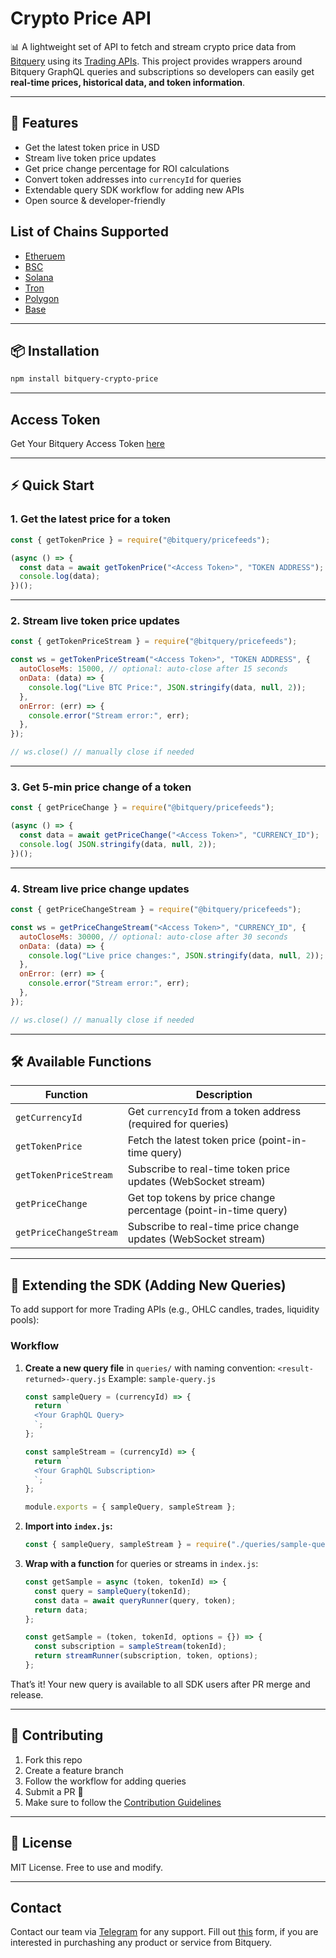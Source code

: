 # Crypto Price API

📊 A lightweight set of API to fetch and stream crypto price data from [Bitquery](https://ide.bitquery.io/utm_source=github&utm_medium=repo&utm_campaign=crypto-price-feeds) using its [Trading APIs](https://docs.bitquery.io/docs/category/crypto-price-apis/utm_source=github&utm_medium=repo&utm_campaign=crypto-price-feeds).
This project provides wrappers around Bitquery GraphQL queries and subscriptions so developers can easily get **real-time prices, historical data, and token information**.

---

## 🚀 Features

- Get the latest token price in USD
- Stream live token price updates
- Get price change percentage for ROI calculations
- Convert token addresses into `currencyId` for queries
- Extendable query SDK workflow for adding new APIs
- Open source & developer-friendly

## List of Chains Supported

- [Etheruem](https://docs.bitquery.io/docs/blockchain/Ethereum/utm_source=github&utm_medium=repo&utm_campaign=crypto-price-feeds)
- [BSC](https://docs.bitquery.io/docs/blockchain/BSC/utm_source=github&utm_medium=repo&utm_campaign=crypto-price-feeds)
- [Solana](https://docs.bitquery.io/docs/blockchain/Solana/utm_source=github&utm_medium=repo&utm_campaign=crypto-price-feeds)
- [Tron](https://docs.bitquery.io/docs/blockchain/Tron/utm_source=github&utm_medium=repo&utm_campaign=crypto-price-feeds)
- [Polygon](https://docs.bitquery.io/docs/blockchain/Matic/utm_source=github&utm_medium=repo&utm_campaign=crypto-price-feeds)
- [Base](https://docs.bitquery.io/docs/blockchain/Base/utm_source=github&utm_medium=repo&utm_campaign=crypto-price-feeds)

---

## 📦 Installation

```bash
npm install bitquery-crypto-price
```

---

## Access Token

Get Your Bitquery Access Token [here](https://account.bitquery.io/user/api_v2/access_tokens/utm_source=github&utm_medium=repo&utm_campaign=crypto-price-feeds)

---

## ⚡ Quick Start

### 1. Get the latest price for a token

```js
const { getTokenPrice } = require("@bitquery/pricefeeds");

(async () => {
  const data = await getTokenPrice("<Access Token>", "TOKEN ADDRESS");
  console.log(data);
})();
```

---

### 2. Stream live token price updates

```js
const { getTokenPriceStream } = require("@bitquery/pricefeeds");

const ws = getTokenPriceStream("<Access Token>", "TOKEN ADDRESS", {
  autoCloseMs: 15000, // optional: auto-close after 15 seconds
  onData: (data) => {
    console.log("Live BTC Price:", JSON.stringify(data, null, 2));
  },
  onError: (err) => {
    console.error("Stream error:", err);
  },
});

// ws.close() // manually close if needed
```

---

### 3. Get 5-min price change of a token

```js
const { getPriceChange } = require("@bitquery/pricefeeds");

(async () => {
  const data = await getPriceChange("<Access Token>", "CURRENCY_ID");
  console.log( JSON.stringify(data, null, 2));
})();
```

---

### 4. Stream live price change updates

```js
const { getPriceChangeStream } = require("@bitquery/pricefeeds");

const ws = getPriceChangeStream("<Access Token>", "CURRENCY_ID", {
  autoCloseMs: 30000, // optional: auto-close after 30 seconds
  onData: (data) => {
    console.log("Live price changes:", JSON.stringify(data, null, 2));
  },
  onError: (err) => {
    console.error("Stream error:", err);
  },
});

// ws.close() // manually close if needed
```

---

## 🛠️ Available Functions

| Function                | Description                                                   |
| ----------------------- | ------------------------------------------------------------- |
| `getCurrencyId`         | Get `currencyId` from a token address (required for queries)  |
| `getTokenPrice`         | Fetch the latest token price (point-in-time query)            |
| `getTokenPriceStream`   | Subscribe to real-time token price updates (WebSocket stream) |
| `getPriceChange`        | Get top tokens by price change percentage (point-in-time query) |
| `getPriceChangeStream`  | Subscribe to real-time price change updates (WebSocket stream) |

---

## 🧩 Extending the SDK (Adding New Queries)

To add support for more Trading APIs (e.g., OHLC candles, trades, liquidity pools):

### Workflow

1. **Create a new query file** in `queries/` with naming convention:
   `<result-returned>-query.js`
   Example: `sample-query.js`

   ```js
   const sampleQuery = (currencyId) => {
     return `
     <Your GraphQL Query>
     `;
   };

   const sampleStream = (currencyId) => {
     return `
     <Your GraphQL Subscription>
     `;
   };

   module.exports = { sampleQuery, sampleStream };
   ```

2. **Import into `index.js`:**

   ```js
   const { sampleQuery, sampleStream } = require("./queries/sample-query.js");
   ```

3. **Wrap with a function** for queries or streams in `index.js`:

   ```js
   const getSample = async (token, tokenId) => {
     const query = sampleQuery(tokenId);
     const data = await queryRunner(query, token);
     return data;
   };

   const getSample = (token, tokenId, options = {}) => {
     const subscription = sampleStream(tokenId);
     return streamRunner(subscription, token, options);
   };
   ```

That’s it! Your new query is available to all SDK users after PR merge and release.

---

## 🤝 Contributing

1. Fork this repo
2. Create a feature branch
3. Follow the workflow for adding queries
4. Submit a PR 🎉
5. Make sure to follow the [Contribution Guidelines](https://github.com/bitquery/crypto-price-api?tab=contributing-ov-file)

---

## 📜 License

MIT License. Free to use and modify.

---

## Contact

Contact our team via [Telegram](https://t.me/Bloxy_info/utm_source=github&utm_medium=repo&utm_campaign=crypto-price-feeds) for any support.
Fill out [this](https://bitquery.io/forms/api/utm_source=github&utm_medium=repo&utm_campaign=crypto-price-feeds) form, if you are interested in purchashing any product or service from Bitquery.
